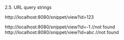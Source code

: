 
2.5. URL query strings


http://localhost:8080/snippet/view?id=123 

http://localhost:8080/snippet/view?id=-1 //not found
http://localhost:8080/snippet/view?id=abc //not found